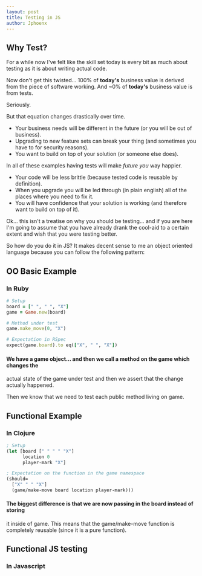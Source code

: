 ```yaml
---
layout: post
title: Testing in JS
author: Jphoenx
---
```


## Why Test?

For a while now I've felt like the skill set today is every bit as much about
testing as it is about writing actual code.

Now don't get this twisted... 100% of **today's** business value is derived from the
piece of software working. And ~0% of **today's** business value is from tests.

Seriously.

But that equation changes drastically over time.

* Your business needs will be different in the future (or you will be out of business).
* Upgrading to new feature sets can break your thing (and sometimes you have to for security reasons).
* You want to build on top of your solution (or someone else does).

In all of these examples having tests will make *future you* way happier.

* Your code will be less brittle (because tested code is reusable by definition).
* When you upgrade you will be led through (in plain english) all of the places
  where you need to fix it.
* You will have confidence that your solution is working (and therefore want to
  build on top of it).

Ok... this isn't a treatise on why you should be testing... and if you are here
I'm going to assume that you have already drank the cool-aid to a certain extent
and wish that you were testing better.

So how do you do it in JS? It makes decent sense to me an object oriented language
because you can follow the following pattern:

## OO Basic Example

### In Ruby

```Ruby
# Setup
board = [" ", " ", "X"]
game = Game.new(board)

# Method under test
game.make_move(0, "X")

# Expectation in RSpec
expect(game.board).to eq(["X", " ", "X"])
```

#### We have a game object... and then we call a method on the game which changes the
actual state of the game under test and then we assert that the change actually
happened.

Then we know that we need to test each public method living on game.

## Functional Example

### In Clojure

```Clojure
; Setup
(let [board [" " " " "X"]
      location 0
      player-mark "X"]

; Expectation on the function in the game namespace
(should=
  ["X" " " "X"]
  (game/make-move board location player-mark)))
```

#### The biggest difference is that we are now passing in the board instead of storing
it inside of game. This means that the game/make-move function is completely reusable
(since it is a pure function).

## Functional JS testing

### In Javascript
